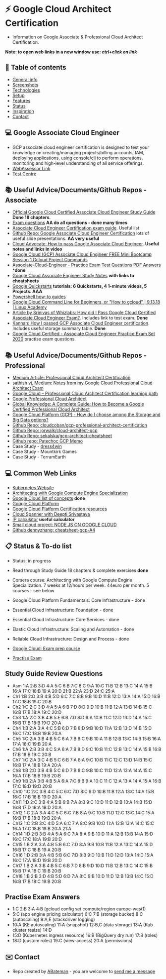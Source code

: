 # :zap: Google Cloud Architect Certification

* Information on Google Associate & Professional Cloud Architect Certification.

**Note: to open web links in a new window use: _ctrl+click on link_**

## :page_facing_up: Table of contents

* [General info](#general-info)
* [Screenshots](#screenshots)
* [Technologies](#technologies)
* [Setup](#setup)
* [Features](#features)
* [Status](#status)
* [Inspiration](#inspiration)
* [Contact](#contact)

## :computer: Google Associate Cloud Engineer

* GCP associate cloud engineer certification is designed to test your knowledge on creating/managing projects/billing accounts, IAM, deploying applications, using console/cli to perform operations, monitoring and high-level understanding of all service offerings.
* [WebAssessor Link](https://www.webassessor.com/wa.do?page=login&branding=HOST_NETWORK)
* [Test Centre](https://www.kryteriononline.com/)

## :books: Useful Advice/Documents/Github Repos - Associate

* [Official Google Cloud Certified Associate Cloud Engineer Study Guide](https://drive.google.com/file/d/1TVc6hSNB9iZU3bUPnkLpttuvqUVDI_Qd/view) **Done 18 chapters.**
* [Exam questions](https://www.examtopics.com/exams/google/associate-cloud-engineer/view/6/) **AA do all questions - done many times**
* [Associate Cloud Engineer Certification exam guide](https://cloud.google.com/certification/guides/cloud-engineer/). Useful list
* [Github Repo: Google Associate Cloud Engineer Certification](https://github.com/GCPBigData/Google-Associate-Cloud-Engineer-Certification) lots of useful slide presentations. **AA very useful**
* [Cloud Advocate: How to pass Google Associate Cloud Engineer](https://www.youtube.com/watch?v=PUid9-TIdIQ). **Useful notes and links in video**
* [Google Cloud (GCP) Associate Cloud Engineer FREE Mini Bootcamp Session 1 Gcloud Project Commands](https://www.youtube.com/watch?v=74iG2HI3w_U)
* [Associate-Cloud-Engineer - Practice Exam Test Questions PDF Answers](https://www.youtube.com/watch?v=JdQGO9GVkZM) ***done**
* [Google Cloud Associate Engineer Study Notes](https://github.com/WebLeash/gcp_associate_engineer) **with links to cheatsheets**
* [Google Quickstarts](https://cloud.google.com/gcp/getting-started) **tutorials: 6 Quickstarts, 4 1-minute videos, 5 Projects. AAA**
* [Powershell how-to guides](https://cloud.google.com/tools/powershell/docs/how-to)
* [Google Cloud Command Line for Beginners, or "How to gcloud" | 9.13.18 | Linux Academy](https://www.youtube.com/watch?v=j274vq9a2Rs)
* [Article by Srinivas of Whizlabs: How did I Pass Google Cloud Certified Associate Cloud Engineer Exam?](https://www.whizlabs.com/blog/google-cloud-certified-associate-cloud-engineer-exam-review/). Includes link to test exam. **Done**
* [Kannan: How I passed GCP Associate Cloud Engineer certification](https://www.hadoopandcloud.com/uncategorized/gcp-associate-cloud-engineer-certification/). Includes useful storage summary table. **Done**
* [Google Cloud Certified - Associate Cloud Engineer Practice Exam Set 2020](https://skillcertpro.com/product/google-cloud-certified-associate-cloud-engineer-practice-exam-set-2020/) practise exam questions.

## :books: Useful Advice/Documents/Github Repos - Professional

* [Medium Article: Professional Cloud Architect Certification](https://medium.com/google-cloud/professional-cloud-architect-certification-6a6dfa5c6ff5)
* [sathish vj, Medium: Notes from my Google Cloud Professional Cloud Architect Exam](https://medium.com/@sathishvj/notes-from-my-google-cloud-professional-cloud-architect-exam-bbc4299ac30)
* [Google Cloud – Professional Cloud Architect Certification learning path](http://jayendrapatil.com/google-cloud-professional-cloud-architect-certification-learning-path/)
* [Google Professional Cloud Architect](https://cloud.google.com/certification/cloud-architect)
* [Global Knowledge: A Complete Guide: How to Become a Google Certified Professional Cloud Architect](https://www.globalknowledge.com/us-en/content/cert-prep-guides/a-complete-guide-how-to-become-a-google-certified-professional-cloud-architect/)
* [Google Cloud Platform (GCP) - How do I choose among the Storage and Big Data options?](https://matscloud.blogspot.com/2018/03/google-cloud-platform-gcp-how-do-i.html)
* [Github Repo: cloudcoban/gcp-professional-architect-certification](https://github.com/cloudcoban/gcp-professional-architect-certification)
* [Github Repo: jorwalk/cloud-architect-gcp](https://github.com/jorwalk/cloud-architect-gcp)
* [Github Repo: sekalska/gcp-architect-cheatsheet](https://github.com/sekalska/gcp-architect-cheatsheet)
* [Github repo: Patechoc GCP Memo](https://github.com/Patechoc/GCP_memo/tree/master/cloud_architect)
* Case Study - [dress4win](https://www.coursera.org/lecture/preparing-cloud-professional-cloud-architect-exam/dress4win-case-study-analysis-JfG2yf)
* Case Study - Mountkirk Games
* Case Study - TerramEarth

## :computer: Common Web Links

* [Kubernetes Website](https://kubernetes.io/docs/home/)
* [Architecting with Google Compute Engine Specialization](https://www.coursera.org/specializations/gcp-architecture)
* [Google Cloud list of concepts](https://cloud.google.com/iam/docs/concepts) **done**
* [Google Cloud Platform](https://github.com/GoogleCloudPlatform)
* [Google Cloud Platform Certification resources](https://github.com/sathishvj/awesome-gcp-certifications)
* [Cloud Spanner with Deepti Srivastava](https://www.gcppodcast.com/post/episode-62-cloud-spanner-with-deepti-srivastava/)
* [IP calculator](https://www.tunnelsup.com/subnet-calculator/) **useful calculator**
* [Small cloud project: NODE.JS ON GOOGLE CLOUD](https://cloud.google.com/nodejs#tab1)
* [Github dennyzhang: cheatsheet-gcp-A4](https://github.com/dennyzhang/cheatsheet-gcp-A4)

## :clipboard: Status & To-do list

* Status: in progress
* Read through Study Guide 18 chapters & complete exercises **done**
* Corsera course: Architecting with Google Compute Engine Specialization. 7 weeks at 12/hours per week. 44euro per month. 5 courses - see below
* Google Cloud Platform Fundamentals: Core Infrastructure - done
* Essential Cloud Infrastructure: Foundation - done
* Essential Cloud Infrastructure: Core Services - done
* Elastic Cloud Infrastructure: Scaling and Automation - done
* Reliable Cloud Infrastructure: Design and Process - done

* [Google Cloud: Exam prep course](https://google.qwiklabs.com/courses/879&utm_source=cloud-dot-google&utm_medium=website)
* [Practise Exam](https://cloud.google.com/certification/practice-exam/cloud-engineer)

## Study Guide Review Questions

* Asm 1:A 2:B 3:D 4:A 5:C 6:B 7:C 8:C 9:A 10:C 11:B 12:B 13:C 14:A 15:B 16:A 17:C 18:B 19:A 20:D 21:B 22:A 23:D 24:C 25:A
* Ch1 1:B 2:D 3:B 4:B 5:D 6:C 7:C 8:B 9:B 10:D 11:B 12:D 13:A 14:A 15:D 16:B 17:C 18:B 19:C 20:B
* Ch2 1:C 2:C 3:D 4:A 5:A 6:B 7:D 8:D 9:D 10:B 11:B 12:A 13:B 14:B 15:C 16:B 17:B 18:A 19:C 20:D
* Ch3 1:A 2:C 3:B 4:B 5:E 6:B 7:D 8:D 9:A 10:B 11:C 12:D 13:D 14:A 15:C 16:B 17:B 18:B 19:D 20:A
* Ch4 1:B 2:A 3:A 4:C 5:B 6:D 7:B 8:D 9:B 10:D 11:A 12:B 13:D 14:B 15:D 16:C 17:C 18:B 19:B 20:A
* Ch5 1:C 2:A 3:B 4:B 5:C 6:A 7:B 8:C 9:B 10:A 11:B 12:B 13:C 14:B 15:B 16:A 17:A 18:C 19:B 20:A
* Ch6 1:A 2:B 3:B 4:C 5:A 6:A 7:B 8:D 9:C 10:B 11:C 12:B 13:C 14:A 15:B 16:B 17:B 18:B 19:C 20:B
* Ch7 1:C 2:A 3:C 4:B 5:C 6:B 7:A 8:A 9:C 10:B 11:C 12:C 13:D 14:B 15:C 16:B 17:A 18:B 19:A 20:A
* Ch8 1:B 2:D 3:B 4:B 5:C 6:D 7:B 8:C 9:B 10:C 11:D 12:A 13:A 14:A 15:C 16:A 17:B 18:B 19:B 20:B
* Ch9 1:B 2:A 3:B 4:B 5:A 6:A 7:C 8:B 9:A 10:C 11:C 12:A 13:A 14:A 15:A 16:B 17:C 18:D 19:D 20:B
* Ch10 1:C 2:C 3:B 4:C 5:C 6:C 7:D 8:C 9:D 10:B 11:B 12:A 13:C 14:A 15:B 16:C 17:B 18:B 19:D 20:A
* Ch11 1:D 2:C 3:B 4:A 5:B 6:B 7:A 8:B 9:C 10:D 11:D 12:B 13:A 14:B 15:D 16:B 17:D 18:A 19:D 20:A
* Ch12 1:C 2:A 3:A 4:C 5:C 6:C 7:B 8:A 9:C 10:B 11:D 12:C 13:C 14:C 15:A 16:B 17:B 18:B 19:B 20:A
* Ch13 1:C 2:B 3:C 4:D 5:A 6:C 7:A 8:C 9:B 10:D 11:A 12:B 13:A 14:C 15:C 16:A 17:C 18:B 19:B 20:A 21:A
* Ch14 1:D 2:B 3:B 4:A 5:A 6:C 7:A 8:A 9:B 10:D 11:A 12:B 13:B 14:A 15:D 16:C 17:C 18:A 19:B 20:D
* Ch15 1:B 2:A 3:A 4:B 5:B 6:C 7:D 8:A 9:B 10:B 11:B 12:A 13:C 14:A 15:D 16:B 17:C 18:B 19:A 20:B
* Ch16 1:D 2:B 3:A 4:B 5:B 6:C 7:D 8:B 9:D 10:B 11:D 12:D 13:A 14:D 15:A 16:C 17:A 18:D 19:B 20:D
* Ch17 1:B 2:A 3:B 4:B 5:C 6:B 7:D 8:B 9:D 10:D 11:B 12:B 13:C 14:C 15:B 16:B 17:A 18:C 19:B 20:B
* Ch18 1:B 2:B 3:D 4:B 5:D 6:D 7:A 8:C 9:B 10:D 11:D 12:B 13:B 14:C 15:D 16:B 17:B 18:C 19:B 20:B

## Practise Exam Answers

* 1:C 2:B 3:A 4:B (gcloud config set compute/region europe-west1)
* 5:C (app engine pricing calculator) 6:C 7:B (storage bucket) 8:C (autoscaling) 9:A,E (stackdriver logging)
* 10:A (KE autoscaling) 11:A (snapshot) 12:B,C (data storage) 13:A (Kub cluster resize) 14:D
* 15:D (Kubernetes ingress resource) 16:B (BigQuery dry run) 17:B (roles)
* 18:D (custom roles) 19:C (view-access) 20:A (permissions)

## :envelope: Contact

* Repo created by [ABateman](https://www.andrewbateman.org) - you are welcome to [send me a message](https://andrewbateman.org/contact)
